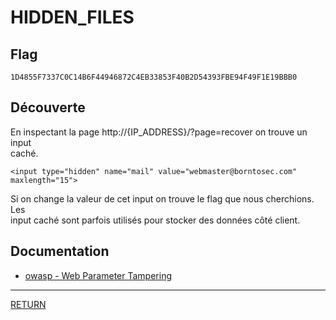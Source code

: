 # HIDDEN_FILES

## Flag
```
1D4855F7337C0C14B6F44946872C4EB33853F40B2D54393FBE94F49F1E19BBB0
```

## Découverte

En inspectant la page http://{IP_ADDRESS}/?page=recover on trouve un input \
caché.
```
<input type="hidden" name="mail" value="webmaster@borntosec.com" maxlength="15">
```
Si on change la valeur de cet input on trouve le flag que nous cherchions. Les \
input caché sont parfois utilisés pour stocker des données côté client.

## Documentation
- [owasp - Web Parameter Tampering](https://owasp.org/www-community/attacks/Web_Parameter_Tampering)

---

[RETURN](https://github.com/jlange91/darkly)
